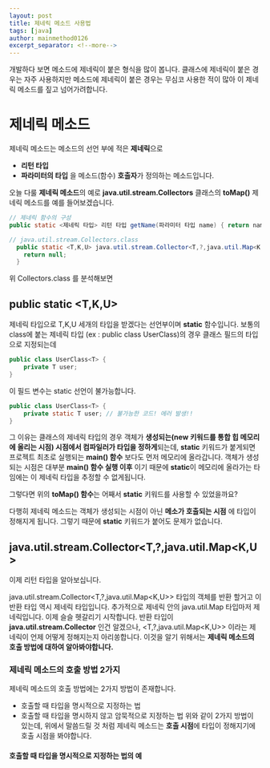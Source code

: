```yaml
---
layout: post
title: 제네릭 메소드 사용법
tags: [java]
author: mainmethod0126
excerpt_separator: <!--more-->
---
```


개발하다 보면 메소드에 제네릭이 붙은 형식을 많이 봅니다. 클래스에 제네릭이 붙은 경우는 자주 사용하지만 메소드에 제네릭이 붙은 경우는 무심코 사용한 적이 많아 이 제네릭 메소드를 짚고 넘어가려합니다.
<!--more-->

# 제네릭 메소드
제네릭 메소드는 메소드의 선언 부에 적은 **제네릭**으로
- **리턴 타입**
- **파라미터의 타입**
을 메소드(함수) **호출자**가 정의하는 메소드입니다.

오늘 다룰 **제네릭 메소드**의 예로 **java.util.stream.Collectors** 클래스의 **toMap()** 제네릭 메소드를 예를 들어보겠습니다.


```java
// 제네릭 함수의 구성
public static <제네릭 타입> 리턴 타입 getName(파라미터 타입 name) { return name;}
```


```java
// java.util.stream.Collectors.class
  public static <T,K,U> java.util.stream.Collector<T,?,java.util.Map<K,U>> toMap(java.util.function.Function<? super T,? extends K> arg0, java.util.function.Function<? super T,? extends U> arg1) {
    return null;
  }
```
위 Collectors.class 를 분석해보면

## public static <T,K,U>
제네릭 타입으로 T,K,U 세개의 타입을 받겠다는 선언부이며 **static** 함수입니다.
보통의 class에 붙는 제네릭 타입 (ex : public class UserClass<T>)의 경우 클래스 필드의 타입으로 지정되는데
```java
public class UserClass<T> {
    private T user;
}
```
이 필드 변수는 static 선언이 불가능합니다.
```java
public class UserClass<T> {
    private static T user; // 불가능한 코드! 에러 발생!!
}
```
그 이유는 클래스의 제네릭 타입의 경우 객체가 **생성되는(new 키워드를 통합 힙 메모리에 올리는 시점) 시점에서 컴파일러가 타입을 정하게**되는데, **static** 키워드가 붙게되면 프로젝트 최초로 실행되는 **main() 함수** 보다도 먼저 메모리에 올라갑니다.
객체가 생성되는 시점은 대부분 **main() 함수 실행 이후** 이기 때문에 **static**이 메모리에 올라가는 타임에는 이 제네릭 타입을 추정할 수 없게됩니다.

그렇다면 위의 **toMap() 함수**는 어째서 **static** 키워드를 사용할 수 있었을까요?

다행히 제네릭 메소드는 객체가 생성되는 시점이 아닌 **메소가 호출되는 시점** 에 타입이 정해지게 됩니다. 그렇기 때문에 **static** 키워드가 붙어도 문제가 없습니다.

## java.util.stream.Collector<T,?,java.util.Map<K,U>
이제 리턴 타입을 알아보십니다.

java.util.stream.Collector<T,?,java.util.Map<K,U>> 타입의 객체를 반환 할거고 이 반환 타입 역시 제네릭 타입입니다.
추가적으로 제네릭 안의 java.util.Map 타입마저 제네릭입니다.
이제 슬슬 헷갈리기 시작합니다.
반환 타입이 **java.util.stream.Collector** 인건 알겠으나, <T,?,java.util.Map<K,U>> 이라는 제네릭이 언제 어떻게 정해지는지 아리쏭합니다.
이것을 알기 위해서는 **제네릭 메소드의 호출 방법에 대하여 알아봐야합니다.**

### 제네릭 메소드의 호출 방법 2가지
제네릭 메소드의 호출 방법에는 2가지 방법이 존재합니다.
- 호출할 때 타입을 명시적으로 지정하는 법
- 호출할 때 타입을 명시하지 않고 암묵적으로 지정하는 법
위와 같이 2가지 방법이 있는데, 위에서 말씀드릴 것 처럼 제네릭 메소드는 **호출 시점**에 타입이 정해지기에 호출 시점을 봐야합니다.

#### 호출할 때 타입을 명시적으로 지정하는 법의 예
```JAVA

```
